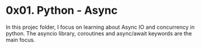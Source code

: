 # 0x01. Python - Async
In this projec folder, I focus on learning about Async IO and
concurrency in python.
The asyncio library, coroutines and async/await keywords
are the main focus.